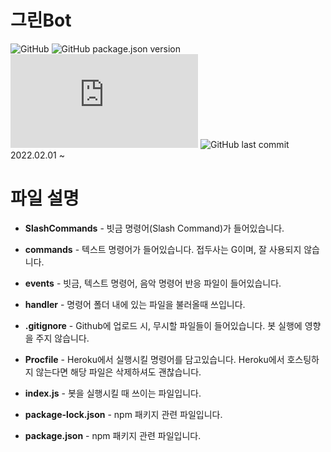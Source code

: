 # 그린Bot
![GitHub](https://img.shields.io/github/license/GreenScreen410/GreenBot-Discord?style=flat-square) ![GitHub package.json version](https://img.shields.io/github/package-json/v/GreenScreen410/GreenBot-Discord?style=flat-square) ![node-current](https://img.shields.io/node/v/discord.js?style=flat-square) ![GitHub last commit](https://img.shields.io/github/last-commit/GreenScreen410/GreenBot-Discord?style=flat-square)
</br>2022.02.01 ~
# 파일 설명
* **SlashCommands** - 빗금 명령어(Slash Command)가 들어있습니다.

* **commands** - 텍스트 명령어가 들어있습니다. 접두사는 G이며, 잘 사용되지 않습니다.

* **events** - 빗금, 텍스트 명령어, 음악 명령어 반응 파일이 들어있습니다.

* **handler** - 명령어 폴더 내에 있는 파일을 불러올때 쓰입니다.

* **.gitignore** - Github에 업로드 시, 무시할 파일들이 들어있습니다. 봇 실행에 영향을 주지 않습니다.

* **Procfile** - Heroku에서 실행시킬 명령어를 담고있습니다. Heroku에서 호스팅하지 않는다면 해당 파일은 삭제하셔도 괜찮습니다.

* **index.js** - 봇을 실행시킬 때 쓰이는 파일입니다.

* **package-lock.json** - npm 패키지 관련 파일입니다.
* **package.json** - npm 패키지 관련 파일입니다.
